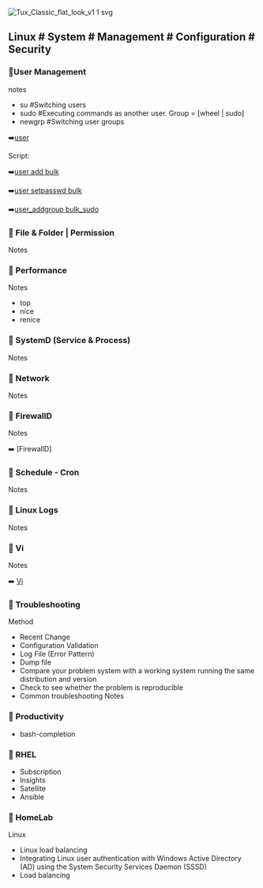 
![Tux_Classic_flat_look_v1 1 svg](https://github.com/krimsoda/Linux-Notes/assets/160830222/54b23f2e-99c3-45d3-81a7-e90c6d724f95)


## Linux # System # Management # Configuration # Security # 

### :helicopter:User Management
notes
- su	 #Switching users	
- sudo	 #Executing commands as another user. Group = [wheel | sudo]
- newgrp	#Switching user groups

 :arrow_right:[user](https://github.com/krimsoda/Linux/blob/582bc744a9b05090d81dc4382616fe2ff6be489e/note_user_management)

Script:

  :arrow_right:[user add bulk](sc_user_add.sh)

  :arrow_right:[user setpasswd bulk](sc_user_setpasword.sh)

  :arrow_right:[user_addgroup bulk_sudo](sc_user_addgroup_sudo.sh)

 ### :helicopter: File & Folder | Permission
Notes

 ### :helicopter: Performance
Notes
- top
- nice
- renice

### :helicopter: SystemD (Service & Process)
 
 Notes
 


 ### :helicopter: Network
 
 Notes
 

 
 ### :helicopter: FirewallD
 
 Notes
 
 :arrow_right: [FirewallD]

 ### :helicopter: Schedule - Cron

Notes

 ### :helicopter: Linux Logs

 Notes
 
 ### :helicopter: Vi
 
 Notes
 
 :arrow_right: [Vi](note_Vi_Editor.txt)

 ### :helicopter: Troubleshooting
 Method
 - Recent Change
 - Configuration Validation
 - Log File (Error Pattern)
 - Dump file
 - Compare your problem system with a working system running the same distribution and version
 - Check to see whether the problem is reproducible
 - Common troubleshooting
 Notes

 ### :helicopter: Productivity
 - bash-completion
 ### :helicopter: RHEL
 -  Subscription
 -  Insights
 -  Satellite
 -  Ansible
 
 ### :helicopter: HomeLab
 Linux
- Linux load balancing
- Integrating Linux user authentication with Windows Active Directory (AD) using the System Security Services Daemon (SSSD)
- Load balancing
